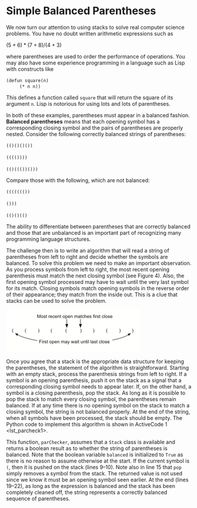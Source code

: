 Simple Balanced Parentheses
===========================

We now turn our attention to using stacks to solve real computer science
problems. You have no doubt written arithmetic expressions such as

$(5+6)*(7+8)/(4+3)$

where parentheses are used to order the performance of operations. You
may also have some experience programming in a language such as Lisp
with constructs like

    (defun square(n)
         (* n n))

This defines a function called `square` that will return the square of
its argument `n`. Lisp is notorious for using lots and lots of
parentheses.

In both of these examples, parentheses must appear in a balanced
fashion. **Balanced parentheses** means that each opening symbol has a
corresponding closing symbol and the pairs of parentheses are properly
nested. Consider the following correctly balanced strings of
parentheses:

    (()()()())

    (((())))

    (()((())()))

Compare those with the following, which are not balanced:

    ((((((())

    ()))

    (()()(()

The ability to differentiate between parentheses that are correctly
balanced and those that are unbalanced is an important part of
recognizing many programming language structures.

The challenge then is to write an algorithm that will read a string of
parentheses from left to right and decide whether the symbols are
balanced. To solve this problem we need to make an important
observation. As you process symbols from left to right, the most recent
opening parenthesis must match the next closing symbol (see
Figure 4). Also, the first opening symbol
processed may have to wait until the very last symbol for its match.
Closing symbols match opening symbols in the reverse order of their
appearance; they match from the inside out. This is a clue that stacks
can be used to solve the problem.

![Figure 4: Matching Parentheses](Figures/simpleparcheck.png)

Once you agree that a stack is the appropriate data structure for
keeping the parentheses, the statement of the algorithm is
straightforward. Starting with an empty stack, process the parenthesis
strings from left to right. If a symbol is an opening parenthesis, push
it on the stack as a signal that a corresponding closing symbol needs to
appear later. If, on the other hand, a symbol is a closing parenthesis,
pop the stack. As long as it is possible to pop the stack to match every
closing symbol, the parentheses remain balanced. If at any time there is
no opening symbol on the stack to match a closing symbol, the string is
not balanced properly. At the end of the string, when all symbols have
been processed, the stack should be empty. The Python code to implement
this algorithm is shown in ActiveCode 1 &lt;lst\_parcheck1&gt;.

This function, `parChecker`, assumes that a `Stack` class is available
and returns a boolean result as to whether the string of parentheses is
balanced. Note that the boolean variable `balanced` is initialized to
`True` as there is no reason to assume otherwise at the start. If the
current symbol is `(`, then it is pushed on the stack (lines 9–10). Note
also in line 15 that `pop` simply removes a symbol from the stack. The
returned value is not used since we know it must be an opening symbol
seen earlier. At the end (lines 19–22), as long as the expression is
balanced and the stack has been completely cleaned off, the string
represents a correctly balanced sequence of parentheses.

